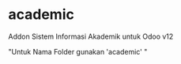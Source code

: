 # academic

Addon Sistem Informasi Akademik untuk Odoo v12

"Untuk Nama Folder gunakan 'academic' "


